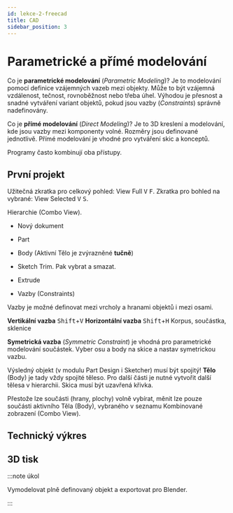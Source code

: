 ```yaml
---
id: lekce-2-freecad
title: CAD
sidebar_position: 3
---
```


# Parametrické a přímé modelování

Co je **parametrické modelování** (*Parametric Modeling*)? Je to modelování pomocí definice vzájemných vazeb mezi objekty. Může to být vzájemná vzdálenost, tečnost, rovnoběžnost nebo třeba úhel. Výhodou je přesnost a snadné vytváření variant objektů, pokud jsou vazby (*Constraints*) správně nadefinovány.

Co je **přímé modelování** (*Direct Modeling*)? Je to 3D kreslení a modelování, kde jsou vazby mezi komponenty volné. Rozměry jsou definované jednotlivě. Přímé modelování je vhodné pro vytváření skic a konceptů.

Programy často kombinují oba přístupy.

## První projekt

Užitečná zkratka pro celkový pohled: View Full <kbd>V</kbd> <kbd>F</kbd>. Zkratka pro bohled na vybrané: View Selected <kbd>V</kbd> <kbd>S</kbd>.

Hierarchie (Combo View).
- Nový dokument
- Part
- Body (Aktivní Tělo je zvýrazněné **tučně**)
- Sketch
Trim. Pak vybrat a smazat.
- Extrude

- Vazby (Constraints)

Vazby je možné definovat mezi vrcholy a hranami objektů i mezi osami.

**Vertikální vazba** <kbd>Shift</kbd>+<kbd>V</kbd>
**Horizontální vazba** <kbd>Shift</kbd>+<kbd>H</kbd>
Korpus, součástka, sklenice

**Symetrická vazba** (*Symmetric Constraint*) je vhodná pro parametrické modelování součástek. Vyber osu a body na skice a nastav symetrickou vazbu.

Výsledný objekt (v modulu Part Design i Sketcher) musí být spojitý! **Tělo** (Body) je tady vždy spojité těleso. Pro další části je nutné vytvořit další tělesa v hierarchii. Skica musí být uzavřená křivka.

Přestože lze součásti (hrany, plochy) volně vybírat, měnit lze pouze součásti aktivního Těla (Body), vybraného v seznamu Kombinované zobrazení (Combo View).

## Technický výkres

## 3D tisk



:::note úkol

Vymodelovat plně definovaný objekt a exportovat pro Blender.

:::
